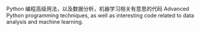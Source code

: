 Python 编程高级用法，以及数据分析，机器学习相关有意思的代码
Advanced Python programming techniques, as well as interesting code related to data analysis and machine learning.
